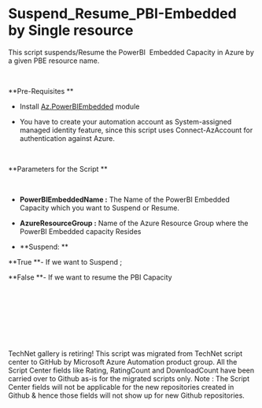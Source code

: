 ﻿Suspend_Resume_PBI-Embedded by Single resource
==============================================

            

This script suspends/Resume the PowerBI  Embedded Capacity in Azure by a given PBE resource name.


 


**Pre-Requisites **


  *  Install [Az.PowerBIEmbedded](https://learn.microsoft.com/en-us/powershell/module/az.powerbiembedded) module

  *  You have to create your automation account as System-assigned managed identity feature, since this script uses Connect-AzAccount for authentication against Azure.


 


**Parameters for the Script **


 


  *  **PowerBIEmbeddedName :** The Name of the PowerBI Embedded Capacity which you want to Suspend or Resume.

  *  **AzureResourceGroup :** Name of the Azure Resource Group where the PowerBI Embedded capacity Resides

  *  **Suspend: ** 

**True **- If we want to Suspend ;


**False **- If we want to resume the PBI Capacity


 


 

 

 


        
    
TechNet gallery is retiring! This script was migrated from TechNet script center to GitHub by Microsoft Azure Automation product group. All the Script Center fields like Rating, RatingCount and DownloadCount have been carried over to Github as-is for the migrated scripts only. Note : The Script Center fields will not be applicable for the new repositories created in Github & hence those fields will not show up for new Github repositories.
